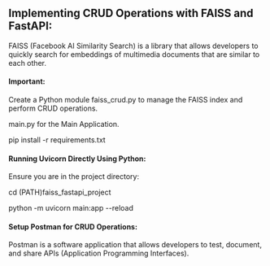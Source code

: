 ## Implementing CRUD Operations with FAISS and FastAPI:
FAISS (Facebook AI Similarity Search) is a library that allows developers to quickly search for embeddings of multimedia documents that are similar to each other.

#### Important:
Create a Python module faiss_crud.py to manage the FAISS index and perform CRUD operations.

main.py for the Main Application.

pip install -r requirements.txt


#### Running Uvicorn Directly Using Python:
Ensure you are in the project directory:

cd (PATH)faiss_fastapi_project

python -m uvicorn main:app --reload


#### Setup Postman for CRUD Operations:

Postman is a software application that allows developers to test, document, and share APIs (Application Programming Interfaces).


